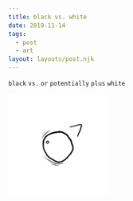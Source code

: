 ```yaml
---
title: black vs. white
date: 2019-11-14
tags:
  - post
  - art
layout: layouts/post.njk
---
```

<code class="language-js">black</code>
<code class="language-css">vs.</code>
<code class="language-css">or</code>
<code class="language-css">potentially</code>
<code class="language-css">plus</code>
<code class="language-html">white</code>

<a href="/img/blackvswhite/blackvswhite.png" target="_blank">
<img src="/img/blackvswhite/bvw.jpg" alt="black vs. white." style="width:200px;height:200px;">
</a>
